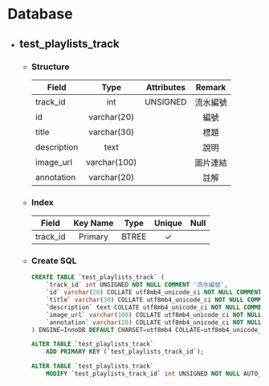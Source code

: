 # Database
* ## test_playlists_track
    * ### Structure
        | Field                       | Type         | Attributes | Remark     |
        | --------------------------- |:------------:|:----------:|:----------:|
        | track_id                    | int          | UNSIGNED   | 流水編號    |
        | id                          | varchar(20)  |            | 編號        |
        | title                       | varchar(30)  |            | 標題        |
        | description                 | text         |            | 說明        |
        | image_url                   | varchar(100) |            | 圖片連結    |
        | annotation                  | varchar(20)  |            | 註解        |
    * ### Index
        | Field    | Key Name | Type  | Unique | Null |
        | -------- |:--------:|:-----:|:------:|:----:|
        | track_id | Primary  | BTREE | ✓      |      |
    * ### Create SQL
        ``` sql
        CREATE TABLE `test_playlists_track` (
            `track_id` int UNSIGNED NOT NULL COMMENT '流水編號',
            `id` varchar(20) COLLATE utf8mb4_unicode_ci NOT NULL COMMENT '編號',
            `title` varchar(30) COLLATE utf8mb4_unicode_ci NOT NULL COMMENT '標題',
            `description` text COLLATE utf8mb4_unicode_ci NOT NULL COMMENT '內容',
            `image_url` varchar(100) COLLATE utf8mb4_unicode_ci NOT NULL COMMENT '圖片',
            `annotation` varchar(20) COLLATE utf8mb4_unicode_ci NOT NULL COMMENT '註解'
        ) ENGINE=InnoDB DEFAULT CHARSET=utf8mb4 COLLATE=utf8mb4_unicode_ci;

        ALTER TABLE `test_playlists_track`
            ADD PRIMARY KEY (`test_playlists_track_id`);

        ALTER TABLE `test_playlists_track`
            MODIFY `test_playlists_track_id` int UNSIGNED NOT NULL AUTO_INCREMENT COMMENT '流水編號', AUTO_INCREMENT = 7;
        ```